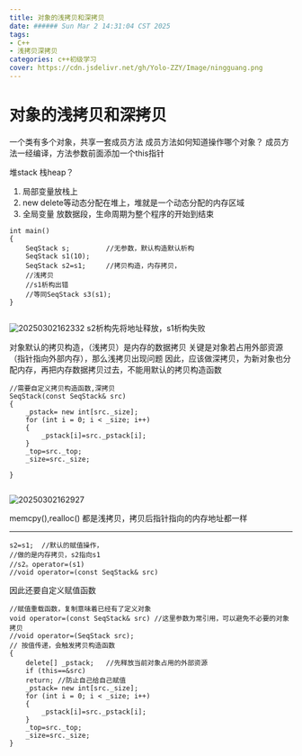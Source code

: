 ```yaml
---
title: 对象的浅拷贝和深拷贝
date: ###### Sun Mar 2 14:31:04 CST 2025
tags: 
- C++
- 浅拷贝深拷贝
categories: c++初级学习
cover: https://cdn.jsdelivr.net/gh/Yolo-ZZY/Image/ningguang.png
---
```


# 对象的浅拷贝和深拷贝
一个类有多个对象，共享一套成员方法
成员方法如何知道操作哪个对象？
成员方法一经编译，方法参数前面添加一个this指针

堆stack 栈heap？
1. 局部变量放栈上 
2. new delete等动态分配在堆上，堆就是一个动态分配的内存区域
3. 全局变量 放数据段，生命周期为整个程序的开始到结束
   

```
int main()
{
    SeqStack s;         //无参数，默认构造默认析构
    SeqStack s1(10);
    SeqStack s2=s1;     //拷贝构造，内存拷贝，
    //浅拷贝
    //s1析构出错
    //等同SeqStack s3(s1);
}


```
![20250302162332](https://cdn.jsdelivr.net/gh/Yolo-ZZY/Image/20250302162332.png)
s2析构先将地址释放，s1析构失败

对象默认的拷贝构造，（浅拷贝）是内存的数据拷贝
关键是对象若占用外部资源（指针指向外部内存），那么浅拷贝出现问题
因此，应该做深拷贝，为新对象也分配内存，再把内存数据拷贝过去，不能用默认的拷贝构造函数

``` 
//需要自定义拷贝构造函数,深拷贝
SeqStack(const SeqStack& src)   
{
    _pstack= new int[src._size];
    for (int i = 0; i < _size; i++)
    {
        _pstack[i]=src._pstack[i];
    }
    _top=src._top;
    _size=src._size;

}


```
![20250302162927](https://cdn.jsdelivr.net/gh/Yolo-ZZY/Image/20250302162927.png)

memcpy(),realloc() 都是浅拷贝，拷贝后指针指向的内存地址都一样

-------------
```
s2=s1;  //默认的赋值操作，
//做的是内存拷贝，s2指向s1
//s2。operator=(s1)
//void operator=(const SeqStack& src)

```
因此还要自定义赋值函数
```
//赋值重载函数，复制意味着已经有了定义对象
void operator=(const SeqStack& src) //这里参数为常引用，可以避免不必要的对象拷贝
//void operator=(SeqStack src);  
// 按值传递，会触发拷贝构造函数
{
    delete[] _pstack;   //先释放当前对象占用的外部资源
    if (this==&src)
    return; //防止自己给自己赋值
    _pstack= new int[src._size];
    for (int i = 0; i < _size; i++)
    {
        _pstack[i]=src._pstack[i];
    }
    _top=src._top;
    _size=src._size;
}

